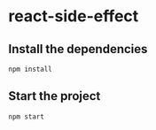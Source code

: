 # react-side-effect

## Install the dependencies

```git
npm install
```

## Start the project

```git
npm start
```
